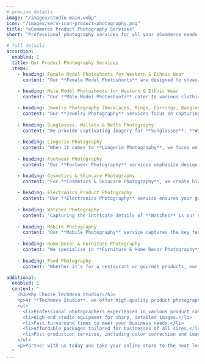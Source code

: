 ```yaml
---
# preview details
image: "/images/studio-main.webp"
icon: "/images/serv-icon-product-photography.png"
title: "eCommerce Product Photography Services"
short: "Professional photography services for all your eCommerce needs – from fashion to electronics, we’ve got you covered."

# full details
accordion:
  enabled: 1
  title: Our Product Photography Services
  items:
    - heading: Female Model Photoshoots for Western & Ethnic Wear
      content: "Our **Female Model Photoshoots** are designed to showcase your fashion collections in the most attractive way. Whether it’s Western dresses, ethnic sarees, or contemporary fusion wear, our professional models bring your apparel to life. With a keen eye for detail and creative styling, we ensure that each shot resonates with your target audience, helping you boost conversions on eCommerce platforms."
      
    - heading: Male Model Photoshoots for Western & Ethnic Wear
      content: "Our **Male Model Photoshoots** cater to various clothing styles, from casual Western outfits to traditional ethnic wear. Whether you sell suits, jeans, shirts, or kurtas, our team of stylists and photographers will ensure your garments are displayed in their best light, creating high-quality images that resonate with potential customers."

    - heading: Jewelry Photography (Necklaces, Rings, Earrings, Bangles, and More)
      content: "Our **Jewelry Photography** services focus on capturing the elegance and craftsmanship of your jewelry items. Whether it’s necklaces, rings, earrings, bangles, or other accessories, we use specialized lighting and macro photography to highlight the intricate details and brilliance of your pieces."
      
    - heading: Sunglasses, Wallets & Belts Photography
      content: "We provide captivating imagery for **Sunglasses**, **Wallets**, and **Belts**. Our photographers focus on texture, design features, and styling, ensuring that these accessories stand out with their unique features and quality craftsmanship."
      
    - heading: Lingerie Photography
      content: "When it comes to **Lingerie Photography**, we focus on elegance and sophistication. Our team captures your lingerie collections in a tasteful, yet intimate way, ensuring that each product is presented with sensitivity and style, showcasing its fit, fabric, and design."
      
    - heading: Footwear Photography
      content: "Our **Footwear Photography** services emphasize design, comfort, and quality. Whether it’s shoes, boots, sneakers, or sandals, we provide full-coverage shots that highlight textures, stitching, and features, ensuring your footwear looks irresistible to potential buyers."

    - heading: Cosmetics & Skincare Photography
      content: "For **Cosmetics & Skincare Photography**, we create high-definition images that capture the elegance and quality of your beauty products. From foundation bottles to lipstick shades, our creative setups ensure your products look polished and appealing."
      
    - heading: Electronics Product Photography
      content: "Our **Electronics Photography** service ensures your gadgets, such as smartphones, laptops, and headphones, are showcased in the best possible light. We use specialized lighting techniques to emphasize their sleek design, functionality, and features."
      
    - heading: Watches Photography
      content: "Capturing the intricate details of **Watches** is our specialty. Our team focuses on macro shots, highlighting elements like the watch face, straps, and branding. Using precision lighting, we ensure your timepieces look polished and premium."
      
    - heading: Mobile Photography
      content: "Our **Mobile Photography** service captures the key features of your smartphones. From clear shots of the screen to focusing on camera designs, we ensure that every angle highlights the elegance and features of your mobile devices."
      
    - heading: Home Decor & Furniture Photography
      content: "We specialize in **Furniture & Home Decor Photography**, showcasing your products in real-world settings. With creative styling, we ensure your furniture pieces and home decor items are presented in an inviting, professional manner."
      
    - heading: Food Photography
      content: "Whether it’s for a restaurant or gourmet products, our **Food Photography** service captures your dishes in their most appealing light. With high-quality lighting and close-ups, we ensure your food looks fresh, vibrant, and delicious."

additional:
  enabled: 1
  content: "
    <h3>Why Choose TechNova Studio?</h3>
    <p>At **TechNova Studio**, we offer high-quality product photography services for businesses of all sizes. Our expert photographers, advanced equipment, and post-production skills ensure that your product images stand out in the competitive eCommerce marketplace.</p>
    <ul>
      <li>Professional photographers experienced in various product categories.</li>
      <li>High-end studio equipment for sharp, detailed images.</li>
      <li>Fast turnaround times to meet your business needs.</li>
      <li>Affordable packages tailored for businesses of all sizes.</li>
      <li>Post-production services, including color correction and image editing.</li>
    </ul>
    <p>Partner with us today and take your online store to the next level with captivating product images that drive sales!</p>
  "
---
```

